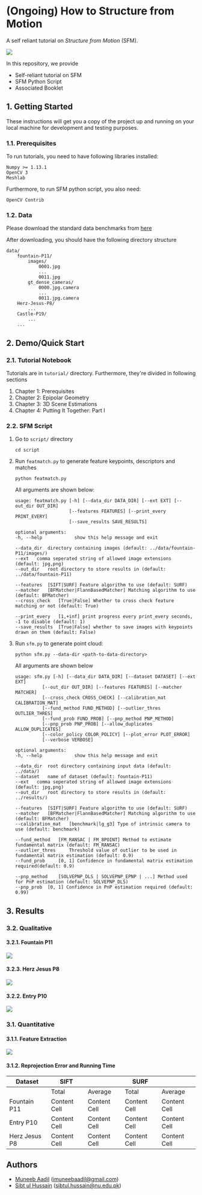 # (Ongoing) How to Structure from Motion 

A self reliant tutorial on _Structure from Motion_ (SFM). 

![](results/misc-figs/fountain_p11.png)

In this repository, we provide
* Self-reliant tutorial on SFM
* SFM Python Script
* Associated Booklet

## 1. Getting Started

These instructions will get you a copy of the project up and running on your local machine for development and testing purposes.

### 1.1. Prerequisites

To run tutorials, you need to have following libraries installed:
```
Numpy >= 1.13.1
OpenCV 3
Meshlab
```
Furthermore, to run SFM python script, you also need: 
```
OpenCV Contrib
```

### 1.2. Data 
Please download the standard data benchmarks from [here](https://github.com/openMVG/SfM_quality_evaluation)

After downloading, you should have the following directory structure 
```
data/
    fountain-P11/ 
        images/
            0001.jpg
            ...
            0011.jpg
        gt_dense_cameras/
            0000.jpg.camera
            ...
            0011.jpg.camera
    Herz-Jesus-P8/
        ...
    Castle-P19/
        ...
    ...
```

## 2. Demo/Quick Start

### 2.1. Tutorial Notebook 
Tutorials are in `tutorial/` directory. Furthermore, they're divided in following sections
1. Chapter 1: Prerequisites
2. Chapter 2: Epipolar Geometry
3. Chapter 3: 3D Scene Estimations
4. Chapter 4: Putting It Together: Part I

### 2.2. SFM Script
1. Go to `script/` directory
    ```
    cd script
    ```

2. Run `featmatch.py` to generate feature keypoints, descriptors and matches
    ```
    python featmatch.py
    ```

    All arguments are shown below: 
    ```
    usage: featmatch.py [-h] [--data_dir DATA_DIR] [--ext EXT] [--out_dir OUT_DIR]
                        [--features FEATURES] [--print_every PRINT_EVERY]
                        [--save_results SAVE_RESULTS]

    optional arguments:
    -h, --help            show this help message and exit

    --data_dir  directory containing images (default: ../data/fountain-P11/images/)
    --ext   comma seperated string of allowed image extensions (default: jpg,png)
    --out_dir   root directory to store results in (default: ../data/fountain-P11)

    --features  [SIFT|SURF] Feature algorithm to use (default: SURF)
    --matcher   [BFMatcher|FlannBasedMatcher] Matching algorithm to use (default: BFMatcher)
    --cross_check   [True|False] Whether to cross check feature matching or not (default: True)

    --print_every   [1,+inf] print progress every print_every seconds, -1 to disable (default: 1)
    --save_results  [True|False] whether to save images with keypoints drawn on them (default: False)
    ```

3. Run `sfm.py` to generate point cloud: 
    ```
    python sfm.py --data-dir <path-to-data-directory>
    ```

    All arguments are shown below
    ```
    usage: sfm.py [-h] [--data_dir DATA_DIR] [--dataset DATASET] [--ext EXT]
              [--out_dir OUT_DIR] [--features FEATURES] [--matcher MATCHER]
              [--cross_check CROSS_CHECK] [--calibration_mat CALIBRATION_MAT]
              [--fund_method FUND_METHOD] [--outlier_thres OUTLIER_THRES]
              [--fund_prob FUND_PROB] [--pnp_method PNP_METHOD]
              [--pnp_prob PNP_PROB] [--allow_duplicates ALLOW_DUPLICATES]
              [--color_policy COLOR_POLICY] [--plot_error PLOT_ERROR]
              [--verbose VERBOSE]

    optional arguments:
    -h, --help            show this help message and exit
    
    --data_dir  root directory containing input data (default: ../data/)
    --dataset   name of dataset (default: fountain-P11)
    --ext   comma seperated string of allowed image extensions (default: jpg,png)
    --out_dir   root directory to store results in (default: ../results/)

    --features  [SIFT|SURF] Feature algorithm to use (default: SURF)
    --matcher   [BFMatcher|FlannBasedMatcher] Matching algorithm to use (default: BFMatcher)
    --calibration_mat   [benchmark|lg_g3] Type of intrinsic camera to use (default: benchmark)
    
    --fund_method   [FM_RANSAC | FM_8POINT] Method to estimate fundamental matrix (default: FM_RANSAC)
    --outlier_thres     Threshold value of outlier to be used in fundamental matrix estimation (default: 0.9)
    --fund_prob     [0, 1] Confidence in fundamental matrix estimation required(default: 0.9)

    --pnp_method    [SOLVEPNP_DLS | SOLVEPNP_EPNP | ...] Method used for PnP estimation (default: SOLVEPNP_DLS)
    --pnp_prob  [0, 1] Confidence in PnP estimation required (default: 0.99)
    ```

## 3. Results
### 3.2. Qualitative 
#### 3.2.1. Fountain P11
![](results/misc-figs/fountain_p11.png)

#### 3.2.3. Herz Jesus P8
![](results/misc-figs/herz_jesus_p8.png)

#### 3.2.2. Entry P10
![](results/misc-figs/entry_p10.png)

### 3.1. Quantitative
#### 3.1.1. Feature Extraction
![](results/misc-figs/featextraction.png)

#### 3.1.2. Reprojection Error and Running Time
| Dataset  | SIFT  || SURF || 
| ------------- | ------------- | ------------- | ------------- | ------------- | 
|| Total | Average | Total | Average |
| Fountain P11  | Content Cell  | Content Cell  | Content Cell  | Content Cell  |
| Entry P10  | Content Cell  | Content Cell  | Content Cell  | Content Cell  |
| Herz Jesus P8  | Content Cell  | Content Cell  | Content Cell  | Content Cell  |

## Authors

* [Muneeb Aadil](https://github.com/muneebaadil) (imuneebaadil@gmail.com)
* [Sibt ul Hussain](https://sites.google.com/site/sibtulhussain/) (sibtul.hussain@nu.edu.pk)
